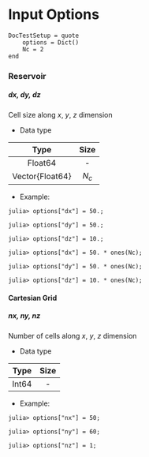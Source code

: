# Input Options

```@meta
DocTestSetup = quote
    options = Dict()
    Nc = 2
end
```

### Reservoir

##### dx, dy, dz
Cell size along $x$, $y$, $z$ dimension
- Data type

Type    | Size
:---:   | :---:
Float64 | -
Vector{Float64} | $N_c$

- Example:

```jldoctest
julia> options["dx"] = 50.;

julia> options["dy"] = 50.;

julia> options["dz"] = 10.;

```

```jldoctest
julia> options["dx"] = 50. * ones(Nc);

julia> options["dy"] = 50. * ones(Nc);

julia> options["dz"] = 10. * ones(Nc);

```


#### Cartesian Grid

##### nx, ny, nz
Number of cells along $x$, $y$, $z$ dimension

- Data type

Type    | Size
:---:   | :---:
Int64 | -

- Example:
```jldoctest
julia> options["nx"] = 50;

julia> options["ny"] = 60;

julia> options["nz"] = 1;

```

